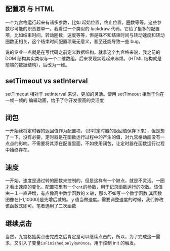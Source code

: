 ## 配置项 与 HTML

一个九宫格运行起来有诸多参数，比如 起始位置，终止位置，圈数等等。这些参数尽可能的职责要单一。我看过一个类似的 luckdraw 代码。它给了挺多的配置项，比如结束时间，转动圈数，速度等等，但是殊不知结束时间与转动速度和转动圈数正相关，这个结束时间配置项毫无意义，甚至还能导致一些 bug。

说的专业一点就是在写代码之前定义数据结构。就拿这个九宫格来说，我之前的 DOM 结构其实类似与一个二维数组，后来发现实现起来麻烦。（HTML 结构就是前端的数据结构），后改为一维。

## setTimeout vs setInterval

setTimeout 相对于 setInterval 来说，更加的灵活。使用 setTimeout 相当于你在一帧一帧的 编辑动画，给予了你开发很高的灵活度

## 闭包

一开始我将定时器的返回值作为配置项，（即将定时器的返回值保存下来），但是想了一下，没有必要，定时器是在函数运行过程中的产生的值，对九宫格动画没有一点点的影响。不需要将其添在配置里面，不如使用闭包，让定时器在函数运行过程中始终存在。

## 速度

一开始，速度是通过转的圈数来控制的，但是这样有一个缺点，就是不灵活。一圈才看出速度的变化。配置项里有一个`cnt`的参数，用于记录函数运行的次数。该值由－１一直递增，有点像高中数学函数的 x 轴，那么不如写一个数学函数,其函数图像在[-1,10000]是先增后减的。ｙ值当做速度。需要调整速度的时候，我们修改该函数式即可。笔者选用了二次函数

## 继续点击

当然，九宫格抽奖点击完成之后肯定是可以继续点击的，所以，为了完成这一需求，又引入了变量`isFinished`,`onlyRunOnce`。用于控制 init 的触发。
